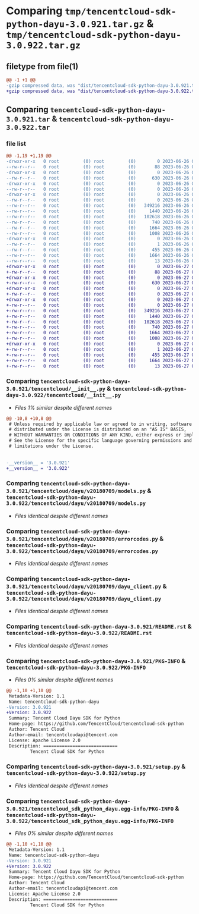# Comparing `tmp/tencentcloud-sdk-python-dayu-3.0.921.tar.gz` & `tmp/tencentcloud-sdk-python-dayu-3.0.922.tar.gz`

## filetype from file(1)

```diff
@@ -1 +1 @@
-gzip compressed data, was "dist/tencentcloud-sdk-python-dayu-3.0.921.tar", last modified: Mon Jun 26 00:22:11 2023, max compression
+gzip compressed data, was "dist/tencentcloud-sdk-python-dayu-3.0.922.tar", last modified: Tue Jun 27 00:22:35 2023, max compression
```

## Comparing `tencentcloud-sdk-python-dayu-3.0.921.tar` & `tencentcloud-sdk-python-dayu-3.0.922.tar`

### file list

```diff
@@ -1,19 +1,19 @@
-drwxr-xr-x   0 root         (0) root         (0)        0 2023-06-26 00:22:11.000000 tencentcloud-sdk-python-dayu-3.0.921/
--rw-r--r--   0 root         (0) root         (0)       88 2023-06-26 00:22:11.000000 tencentcloud-sdk-python-dayu-3.0.921/setup.cfg
-drwxr-xr-x   0 root         (0) root         (0)        0 2023-06-26 00:22:11.000000 tencentcloud-sdk-python-dayu-3.0.921/tencentcloud/
--rw-r--r--   0 root         (0) root         (0)      630 2023-06-26 00:22:11.000000 tencentcloud-sdk-python-dayu-3.0.921/tencentcloud/__init__.py
-drwxr-xr-x   0 root         (0) root         (0)        0 2023-06-26 00:22:11.000000 tencentcloud-sdk-python-dayu-3.0.921/tencentcloud/dayu/
--rw-r--r--   0 root         (0) root         (0)        0 2023-06-26 00:22:11.000000 tencentcloud-sdk-python-dayu-3.0.921/tencentcloud/dayu/__init__.py
-drwxr-xr-x   0 root         (0) root         (0)        0 2023-06-26 00:22:11.000000 tencentcloud-sdk-python-dayu-3.0.921/tencentcloud/dayu/v20180709/
--rw-r--r--   0 root         (0) root         (0)        0 2023-06-26 00:22:11.000000 tencentcloud-sdk-python-dayu-3.0.921/tencentcloud/dayu/v20180709/__init__.py
--rw-r--r--   0 root         (0) root         (0)   349216 2023-06-26 00:22:11.000000 tencentcloud-sdk-python-dayu-3.0.921/tencentcloud/dayu/v20180709/models.py
--rw-r--r--   0 root         (0) root         (0)     1440 2023-06-26 00:22:11.000000 tencentcloud-sdk-python-dayu-3.0.921/tencentcloud/dayu/v20180709/errorcodes.py
--rw-r--r--   0 root         (0) root         (0)   102618 2023-06-26 00:22:11.000000 tencentcloud-sdk-python-dayu-3.0.921/tencentcloud/dayu/v20180709/dayu_client.py
--rw-r--r--   0 root         (0) root         (0)      740 2023-06-26 00:22:11.000000 tencentcloud-sdk-python-dayu-3.0.921/README.rst
--rw-r--r--   0 root         (0) root         (0)     1664 2023-06-26 00:22:11.000000 tencentcloud-sdk-python-dayu-3.0.921/PKG-INFO
--rw-r--r--   0 root         (0) root         (0)     1008 2023-06-26 00:22:11.000000 tencentcloud-sdk-python-dayu-3.0.921/setup.py
-drwxr-xr-x   0 root         (0) root         (0)        0 2023-06-26 00:22:11.000000 tencentcloud-sdk-python-dayu-3.0.921/tencentcloud_sdk_python_dayu.egg-info/
--rw-r--r--   0 root         (0) root         (0)        1 2023-06-26 00:22:11.000000 tencentcloud-sdk-python-dayu-3.0.921/tencentcloud_sdk_python_dayu.egg-info/dependency_links.txt
--rw-r--r--   0 root         (0) root         (0)      455 2023-06-26 00:22:11.000000 tencentcloud-sdk-python-dayu-3.0.921/tencentcloud_sdk_python_dayu.egg-info/SOURCES.txt
--rw-r--r--   0 root         (0) root         (0)     1664 2023-06-26 00:22:11.000000 tencentcloud-sdk-python-dayu-3.0.921/tencentcloud_sdk_python_dayu.egg-info/PKG-INFO
--rw-r--r--   0 root         (0) root         (0)       13 2023-06-26 00:22:11.000000 tencentcloud-sdk-python-dayu-3.0.921/tencentcloud_sdk_python_dayu.egg-info/top_level.txt
+drwxr-xr-x   0 root         (0) root         (0)        0 2023-06-27 00:22:35.000000 tencentcloud-sdk-python-dayu-3.0.922/
+-rw-r--r--   0 root         (0) root         (0)       88 2023-06-27 00:22:35.000000 tencentcloud-sdk-python-dayu-3.0.922/setup.cfg
+drwxr-xr-x   0 root         (0) root         (0)        0 2023-06-27 00:22:35.000000 tencentcloud-sdk-python-dayu-3.0.922/tencentcloud/
+-rw-r--r--   0 root         (0) root         (0)      630 2023-06-27 00:22:35.000000 tencentcloud-sdk-python-dayu-3.0.922/tencentcloud/__init__.py
+drwxr-xr-x   0 root         (0) root         (0)        0 2023-06-27 00:22:35.000000 tencentcloud-sdk-python-dayu-3.0.922/tencentcloud/dayu/
+-rw-r--r--   0 root         (0) root         (0)        0 2023-06-27 00:22:35.000000 tencentcloud-sdk-python-dayu-3.0.922/tencentcloud/dayu/__init__.py
+drwxr-xr-x   0 root         (0) root         (0)        0 2023-06-27 00:22:35.000000 tencentcloud-sdk-python-dayu-3.0.922/tencentcloud/dayu/v20180709/
+-rw-r--r--   0 root         (0) root         (0)        0 2023-06-27 00:22:35.000000 tencentcloud-sdk-python-dayu-3.0.922/tencentcloud/dayu/v20180709/__init__.py
+-rw-r--r--   0 root         (0) root         (0)   349216 2023-06-27 00:22:35.000000 tencentcloud-sdk-python-dayu-3.0.922/tencentcloud/dayu/v20180709/models.py
+-rw-r--r--   0 root         (0) root         (0)     1440 2023-06-27 00:22:35.000000 tencentcloud-sdk-python-dayu-3.0.922/tencentcloud/dayu/v20180709/errorcodes.py
+-rw-r--r--   0 root         (0) root         (0)   102618 2023-06-27 00:22:35.000000 tencentcloud-sdk-python-dayu-3.0.922/tencentcloud/dayu/v20180709/dayu_client.py
+-rw-r--r--   0 root         (0) root         (0)      740 2023-06-27 00:22:35.000000 tencentcloud-sdk-python-dayu-3.0.922/README.rst
+-rw-r--r--   0 root         (0) root         (0)     1664 2023-06-27 00:22:35.000000 tencentcloud-sdk-python-dayu-3.0.922/PKG-INFO
+-rw-r--r--   0 root         (0) root         (0)     1008 2023-06-27 00:22:35.000000 tencentcloud-sdk-python-dayu-3.0.922/setup.py
+drwxr-xr-x   0 root         (0) root         (0)        0 2023-06-27 00:22:35.000000 tencentcloud-sdk-python-dayu-3.0.922/tencentcloud_sdk_python_dayu.egg-info/
+-rw-r--r--   0 root         (0) root         (0)        1 2023-06-27 00:22:35.000000 tencentcloud-sdk-python-dayu-3.0.922/tencentcloud_sdk_python_dayu.egg-info/dependency_links.txt
+-rw-r--r--   0 root         (0) root         (0)      455 2023-06-27 00:22:35.000000 tencentcloud-sdk-python-dayu-3.0.922/tencentcloud_sdk_python_dayu.egg-info/SOURCES.txt
+-rw-r--r--   0 root         (0) root         (0)     1664 2023-06-27 00:22:35.000000 tencentcloud-sdk-python-dayu-3.0.922/tencentcloud_sdk_python_dayu.egg-info/PKG-INFO
+-rw-r--r--   0 root         (0) root         (0)       13 2023-06-27 00:22:35.000000 tencentcloud-sdk-python-dayu-3.0.922/tencentcloud_sdk_python_dayu.egg-info/top_level.txt
```

### Comparing `tencentcloud-sdk-python-dayu-3.0.921/tencentcloud/__init__.py` & `tencentcloud-sdk-python-dayu-3.0.922/tencentcloud/__init__.py`

 * *Files 1% similar despite different names*

```diff
@@ -10,8 +10,8 @@
 # Unless required by applicable law or agreed to in writing, software
 # distributed under the License is distributed on an "AS IS" BASIS,
 # WITHOUT WARRANTIES OR CONDITIONS OF ANY KIND, either express or implied.
 # See the License for the specific language governing permissions and
 # limitations under the License.
 
 
-__version__ = '3.0.921'
+__version__ = '3.0.922'
```

### Comparing `tencentcloud-sdk-python-dayu-3.0.921/tencentcloud/dayu/v20180709/models.py` & `tencentcloud-sdk-python-dayu-3.0.922/tencentcloud/dayu/v20180709/models.py`

 * *Files identical despite different names*

### Comparing `tencentcloud-sdk-python-dayu-3.0.921/tencentcloud/dayu/v20180709/errorcodes.py` & `tencentcloud-sdk-python-dayu-3.0.922/tencentcloud/dayu/v20180709/errorcodes.py`

 * *Files identical despite different names*

### Comparing `tencentcloud-sdk-python-dayu-3.0.921/tencentcloud/dayu/v20180709/dayu_client.py` & `tencentcloud-sdk-python-dayu-3.0.922/tencentcloud/dayu/v20180709/dayu_client.py`

 * *Files identical despite different names*

### Comparing `tencentcloud-sdk-python-dayu-3.0.921/README.rst` & `tencentcloud-sdk-python-dayu-3.0.922/README.rst`

 * *Files identical despite different names*

### Comparing `tencentcloud-sdk-python-dayu-3.0.921/PKG-INFO` & `tencentcloud-sdk-python-dayu-3.0.922/PKG-INFO`

 * *Files 0% similar despite different names*

```diff
@@ -1,10 +1,10 @@
 Metadata-Version: 1.1
 Name: tencentcloud-sdk-python-dayu
-Version: 3.0.921
+Version: 3.0.922
 Summary: Tencent Cloud Dayu SDK for Python
 Home-page: https://github.com/TencentCloud/tencentcloud-sdk-python
 Author: Tencent Cloud
 Author-email: tencentcloudapi@tencent.com
 License: Apache License 2.0
 Description: ============================
         Tencent Cloud SDK for Python
```

### Comparing `tencentcloud-sdk-python-dayu-3.0.921/setup.py` & `tencentcloud-sdk-python-dayu-3.0.922/setup.py`

 * *Files identical despite different names*

### Comparing `tencentcloud-sdk-python-dayu-3.0.921/tencentcloud_sdk_python_dayu.egg-info/PKG-INFO` & `tencentcloud-sdk-python-dayu-3.0.922/tencentcloud_sdk_python_dayu.egg-info/PKG-INFO`

 * *Files 0% similar despite different names*

```diff
@@ -1,10 +1,10 @@
 Metadata-Version: 1.1
 Name: tencentcloud-sdk-python-dayu
-Version: 3.0.921
+Version: 3.0.922
 Summary: Tencent Cloud Dayu SDK for Python
 Home-page: https://github.com/TencentCloud/tencentcloud-sdk-python
 Author: Tencent Cloud
 Author-email: tencentcloudapi@tencent.com
 License: Apache License 2.0
 Description: ============================
         Tencent Cloud SDK for Python
```

